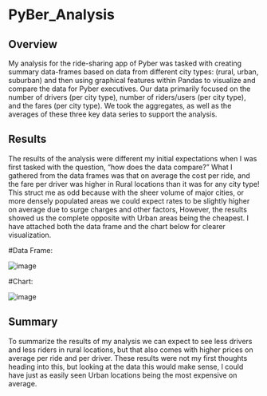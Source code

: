 # PyBer_Analysis
## Overview
My analysis for the ride-sharing app of Pyber was tasked with creating summary data-frames based on data from different city types: (rural, urban, suburban) and then using graphical features within Pandas to visualize and compare the data for Pyber executives. Our data primarily focused on the number of drivers (per city type), number of riders/users (per city type), and the fares (per city type). We took the aggregates, as well as the averages of these three key data series to support the analysis.

## Results
The results of the analysis were different my initial expectations when I was first tasked with the question, “how does the data compare?”  What I gathered from the data frames was that on average the cost per ride, and the fare per driver was higher in Rural locations than it was for any city type! This struct me as odd because with the sheer volume of major cities, or more densely populated areas we could expect rates to be slightly higher on average due to surge charges and other factors, However, the results showed us the complete opposite with Urban areas being the cheapest.  I have attached both the data frame and the chart below for clearer visualization.

#Data Frame:

 ![image](https://user-images.githubusercontent.com/101610050/165011275-f058ac88-e6d7-4aae-90d1-5677cb1f3c09.png)

#Chart:

 ![image](https://user-images.githubusercontent.com/101610050/165011281-46cab12f-18fd-4ab2-8763-8a2a603827b1.png)


## Summary
To summarize the results of my analysis we can expect to see less drivers and less riders in rural locations, but that also comes with higher prices on average per ride and per driver.  These results were not my first thoughts heading into this, but looking at the data this would make sense, I could have just as easily seen Urban locations being the most expensive on average.
